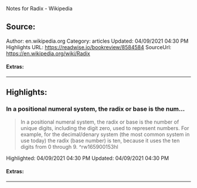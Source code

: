 Notes for Radix - Wikipedia

## Source:
Author: en.wikipedia.org
Category: articles
Updated: 04/09/2021 04:30 PM
Highlights URL: https://readwise.io/bookreview/8584584
SourceUrl: https://en.wikipedia.org/wiki/Radix


#### Extras:




 
-----
 ## Highlights:

### In a positional numeral system, the radix or base is the num...
>In a positional numeral system, the radix or base is the number of unique digits, including the digit zero, used to represent numbers. For example, for the decimal&#x2F;denary system (the most common system in use today) the radix (base number) is ten, because it uses the ten digits from 0 through 9. ^rw165900153hl


Highlighted: 04/09/2021 04:30 PM
Updated: 04/09/2021 04:30 PM


#### Extras:





------

